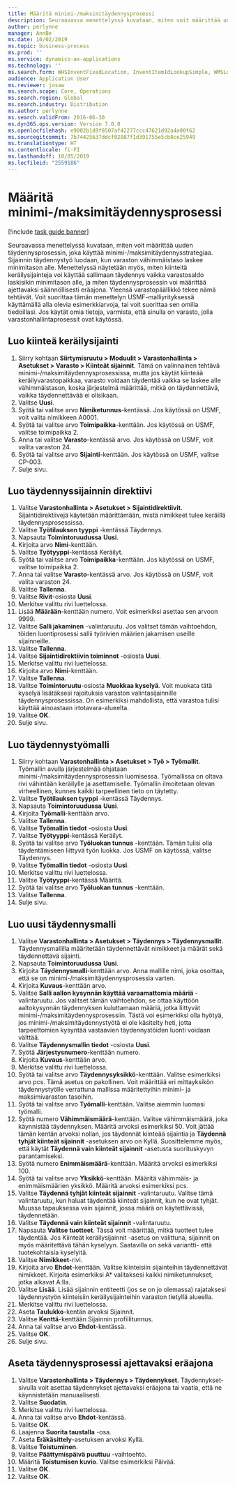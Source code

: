 ```yaml
---
title: Määritä minimi-/maksimitäydennysprosessi
description: Seuraavassa menettelyssä kuvataan, miten voit määrittää uuden täydennysprosessin, joka käyttää minimi-/maksimitäydennysstrategiaa.
author: perlynne
manager: AnnBe
ms.date: 10/02/2019
ms.topic: business-process
ms.prod: ''
ms.service: dynamics-ax-applications
ms.technology: ''
ms.search.form: WHSInventFixedLocation, InventItemIdLookupSimple, WMSLocationIdLookup, WHSLocDirTable, InventLocationIdLookup, SysQueryForm, WHSWorkTemplateTable, WHSReplenishmentTemplates, UnitOfMeasureLookup, SysQueryTableLookUp, SysQueryFieldLookUp, SysRecurrence
audience: Application User
ms.reviewer: josaw
ms.search.scope: Core, Operations
ms.search.region: Global
ms.search.industry: Distribution
ms.author: perlynne
ms.search.validFrom: 2016-06-30
ms.dyn365.ops.version: Version 7.0.0
ms.openlocfilehash: e9002b1d9f8507af42277ccc47621d92a4a00f62
ms.sourcegitcommit: 7b74425637ddcf02087f1d391755e5cb8ce25949
ms.translationtype: HT
ms.contentlocale: fi-FI
ms.lasthandoff: 10/05/2019
ms.locfileid: "2559186"
---
```

# <a name="set-up-a-min-max-replenishment-process"></a>Määritä minimi-/maksimitäydennysprosessi

[!include [task guide banner](../../includes/task-guide-banner.md)]

Seuraavassa menettelyssä kuvataan, miten voit määrittää uuden täydennysprosessin, joka käyttää minimi-/maksimitäydennysstrategiaa. Sijainnin täydennystyö luodaan, kun varaston vähimmäistaso laskee minimitason alle. Menettelyssä näytetään myös, miten kiinteitä keräilysijainteja voi käyttää sallimaan täydennys vaikka varastosaldo laskisikin minimitason alle, ja miten täydennysprosessin voi määrittää ajettavaksi säännöllisesti eräajona. Yleensä varastopäällikkö tekee nämä tehtävät. Voit suorittaa tämän menettelyn USMF-malliyrityksessä käyttämällä alla olevia esimerkkiarvoja, tai voit suorittaa sen omilla tiedoillasi. Jos käytät omia tietoja, varmista, että sinulla on varasto, jolla varastonhallintaprosessit ovat käytössä.


## <a name="create-a-fixed-picking-location"></a>Luo kiinteä keräilysijainti
1. Siirry kohtaan **Siirtymisruutu > Moduulit > Varastonhallinta > Asetukset > Varasto > Kiinteät sijainnit**. Tämä on valinnainen tehtävä minimi-/maksimitäydennysprosessissa, mutta jos käytät kiinteää keräilyvarastopaikkaa, varasto voidaan täydentää vaikka se laskee alle vähimmäistason, koska järjestelmä määrittää, mitkä on täydennettävä, vaikka täydennettävää ei olisikaan.
2. Valitse **Uusi**.
3. Syötä tai valitse arvo **Nimiketunnus**-kentässä. Jos käytössä on USMF, voit valita nimikkeen A0001.  
4. Syötä tai valitse arvo **Toimipaikka**-kenttään. Jos käytössä on USMF, valitse toimipaikka 2.  
5. Anna tai valitse **Varasto**-kentässä arvo. Jos käytössä on USMF, voit valita varaston 24.  
6. Syötä tai valitse arvo **Sijainti**-kenttään. Jos käytössä on USMF, valitse CP-003.  
7. Sulje sivu.

## <a name="create-a-replenishment-location-directive"></a>Luo täydennyssijainnin direktiivi
1. Valitse **Varastonhallinta > Asetukset > Sijaintidirektiivit**. Sijaintidirektiivejä käytetään määrittämään, mistä nimikkeet tulee keräillä täydennysprosessissa.
2. Valitse **Työtilauksen tyyppi** -kentässä Täydennys.
3. Napsauta **Toimintoruudussa** **Uusi**.
4. Kirjoita arvo **Nimi**-kenttään.
5. Valitse **Työtyyppi**-kentässä Keräilyt.
6. Syötä tai valitse arvo **Toimipaikka**-kenttään. Jos käytössä on USMF, valitse toimipaikka 2.  
7. Anna tai valitse **Varasto**-kentässä arvo. Jos käytössä on USMF, voit valita varaston 24.  
8. Valitse **Tallenna**.
9. Valitse **Rivit**-osiosta **Uusi**.
10. Merkitse valittu rivi luettelossa.
11. Lisää **Määrään**-kenttään numero. Voit esimerkiksi asettaa sen arvoon 9999.  
12. Valitse **Salli jakaminen** -valintaruutu. Jos valitset tämän vaihtoehdon, töiden luontiprosessi sallii työrivien määrien jakamisen useille sijainneille.  
13. Valitse **Tallenna**.
14. Valitse **Sijaintidirektiivin toiminnot** -osiosta **Uusi**.
15. Merkitse valittu rivi luettelossa.
16. Kirjoita arvo **Nimi**-kenttään.
17. Valitse **Tallenna**.
18. Valitse **Toimintoruutu**-osiosta **Muokkaa kyselyä**. Voit muokata tätä kyselyä lisätäksesi rajoituksia varaston valintasijainnille täydennysprosessissa. On esimerkiksi mahdollista, että varastoa tulisi käyttää ainoastaan irtotavara-alueelta.
19. Valitse **OK**.
20. Sulje sivu.

## <a name="create-a-replenishment-work-template"></a>Luo täydennystyömalli
1. Siirry kohtaan **Varastonhallinta > Asetukset > Työ > Työmallit**. Työmallin avulla järjestelmää ohjataan minimi-/maksimitäydennysprosessin luomisessa. Työmallissa on oltava rivi vähintään keräilylle ja asettamiselle. Työmallin ilmoitetaan olevan virheellinen, kunnes kaikki tarpeellinen tieto on täytetty. 
2. Valitse **Työtilauksen tyyppi** -kentässä Täydennys.
3. Napsauta **Toimintoruudussa** **Uusi**.
4. Kirjoita **Työmalli**-kenttään arvo.
5. Valitse **Tallenna**.
6. Valitse **Työmallin tiedot** -osiosta **Uusi**.
7. Valitse **Työtyyppi**-kentässä Keräilyt.
8. Syötä tai valitse arvo **Työluokan tunnus** -kenttään. Tämän tulisi olla täydentämiseen liittyvä työn luokka. Jos USMF on käytössä, valitse Täydennys.  
9. Valitse **Työmallin tiedot** -osiosta **Uusi**.
10. Merkitse valittu rivi luettelossa.
11. Valitse **Työtyyppi**-kentässä Määritä.
12. Syötä tai valitse arvo **Työluokan tunnus** -kenttään.
13. Valitse **Tallenna**.
14. Sulje sivu.

## <a name="create-a-new-replenishment-template"></a>Luo uusi täydennysmalli
1. Valitse **Varastonhallinta > Asetukset > Täydennys > Täydennysmallit**. Täydennysmallilla määritetään täydennettävät nimikkeet ja määrät sekä täydennettävä sijainti.
2. Napsauta **Toimintoruudussa** **Uusi**.
3. Kirjoita **Täydennysmalli**-kenttään arvo. Anna mallille nimi, joka osoittaa, että se on minimi-/maksimitäydennysprosessia varten.  
4. Kirjoita **Kuvaus**-kenttään arvo.
5. Valitse **Salli aallon kysynnän käyttää varaamattomia määriä** -valintaruutu. Jos valitset tämän vaihtoehdon, se ottaa käyttöön aaltokysynnän täydennyksen kuluttamaan määriä, jotka liittyvät minimi-/maksimitäydennysprosessiin. Tästä voi esimerkiksi olla hyötyä, jos minimi-/maksimitäydennystyötä ei ole käsitelty heti, jotta tarpeettomien kysyntää vastaavien täydennystöiden luonti voidaan välttää.
6. Valitse **Täydennysmallin tiedot** -osiosta **Uusi**.
7. Syötä **Järjestysnumero**-kenttään numero.
8. Kirjoita **Kuvaus**-kenttään arvo.
9. Merkitse valittu rivi luettelossa.
10. Syötä tai valitse arvo **Täydennysyksikkö**-kenttään. Valitse esimerkiksi arvo pcs. Tämä asetus on pakollinen. Voit määrittää eri mittayksikön täydennystyölle verrattuna mallissa määritettyihin minimi- ja maksimivaraston tasoihin.
11. Syötä tai valitse arvo **Työmalli**-kenttään. Valitse aiemmin luomasi työmalli.  
12. Syötä numero **Vähimmäismäärä**-kenttään. Valitse vähimmäismäärä, joka käynnistää täydennyksen. Määritä arvoksi esimerkiksi 50. Voit jättää tämän kentän arvoksi nollan, jos täydennät kiinteää sijaintia ja **Täydennä tyhjät kiinteät sijainnit** -asetuksen arvo on Kyllä. Suosittelemme myös, että käytät **Täydennä vain kiinteät sijainnit** -asetusta suorituskyvyn parantamiseksi.
13. Syötä numero **Enimmäismäärä**-kenttään. Määritä arvoksi esimerkiksi 100.  
14. Syötä tai valitse arvo **Yksikkö**-kenttään. Määritä vähimmäis- ja enimmäismäärien yksikkö. Määritä arvoksi esimerkiksi pcs.  
15. Valitse **Täydennä tyhjät kiinteät sijainnit** -valintaruutu. Valitse tämä valintaruutu, kun haluat täydentää kiinteät sijainnit, kun ne ovat tyhjät. Muussa tapauksessa vain sijainnit, jossa määrä on käytettävissä, täydennetään.
16. Valitse **Täydennä vain kiinteät sijainnit** -valintaruutu.
17. Napsauta **Valitse tuotteet**. Tässä voit määrittää, mitkä tuotteet tulee täydentää. Jos Kiinteät keräilysijainnit -asetus on valittuna, sijainnit on myös määritettävä tähän kyselyyn. Saatavilla on sekä variantti- että tuotekohtaisia kyselyitä.
18. Valitse **Nimikkeet**-rivi.
19. Kirjoita arvo **Ehdot**-kenttään. Valitse kiinteisiin sijainteihin täydennettävät nimikkeet. Kirjoita esimerkiksi A* valitaksesi kaikki nimiketunnukset, jotka alkavat A:lla.
20. Valitse **Lisää**. Lisää sijainnin entiteetti (jos se on jo olemassa) rajataksesi täydennystyön kiinteisiin keräilysijainteihin varaston tietyllä alueella.
21. Merkitse valittu rivi luettelossa.
22. Aseta **Taulukko**-kentän arvoksi Sijainnit.
23. Valitse **Kenttä**-kenttään Sijainnin profiilitunnus.
24. Anna tai valitse arvo **Ehdot**-kentässä.
25. Valitse **OK**.
26. Sulje sivu.

## <a name="set-the-replenishment-process-to-run-as-a-batch-job"></a>Aseta täydennysprosessi ajettavaksi eräajona
1. Valitse **Varastonhallinta > Täydennys > Täydennykset**. Täydennykset-sivulla voit asettaa täydennykset ajettavaksi eräajona tai vaatia, että ne käynnistetään manuaalisesti.
2. Valitse **Suodatin**.
3. Merkitse valittu rivi luettelossa.
4. Anna tai valitse arvo **Ehdot**-kentässä.
5. Valitse **OK**.
6. Laajenna **Suorita taustalla** -osa.
7. Aseta **Eräkäsittely**-asetuksen arvoksi Kyllä.
8. Valitse **Toistuminen**.
9. Valitse **Päättymispäivä puuttuu** -vaihtoehto.
10. Määritä **Toistumisen kuvio**. Valitse esimerkiksi Päivää.  
11. Valitse **OK**.
12. Valitse **OK**.

